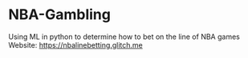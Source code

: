 # NBA-Gambling
Using ML in python to determine how to bet on the line of NBA games
Website: https://nbalinebetting.glitch.me
